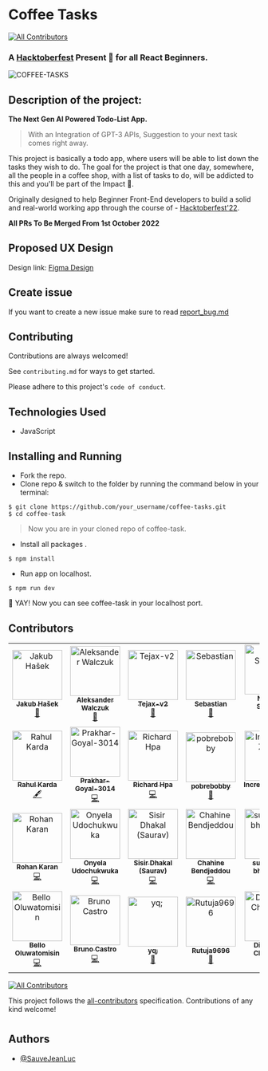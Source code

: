 # Coffee Tasks

<!-- ALL-CONTRIBUTORS-BADGE:START - Do not remove or modify this section -->
[![All Contributors](https://img.shields.io/badge/all_contributors-26-orange.svg?style=flat-square)](#contributors-)
<!-- ALL-CONTRIBUTORS-BADGE:END -->

### A [Hacktoberfest](https://hacktoberfest.com/) Present 🎁 for all React Beginners.

![COFFEE-TASKS](https://user-images.githubusercontent.com/73312468/194117721-5dd0f3fc-98e3-4827-b964-941446f1f014.gif)

## **Description of the project:**

<b>The Next Gen AI Powered Todo-List App.</b>

> With an Integration of GPT-3 APIs, Suggestion to your next task comes right away.

This project is basically a todo app, where users will be able to list down the tasks they wish to do. The goal for the project is that one day, somewhere, all the people in a coffee shop, with a list of tasks to do, will be addicted to this and you'll be part of the Impact 🙂.

Originally designed to help Beginner Front-End developers to build a solid
and real-world working app through the course of - [Hacktoberfest'22](https://hacktoberfest.com/).

**All PRs To Be Merged From 1st October 2022**

## Proposed UX Design

 Design link:
[Figma Design](https://www.figma.com/file/2DdRHkoszU7lxTvcyBchJ8/React-TODO?node-id=0%3A1)

## Create issue

If you want to create a new issue make sure to read [report_bug.md](.github/ISSUE_TEMPLATE/bug_report.md)

## Contributing

Contributions are always welcomed!

See `contributing.md` for ways to get started.

Please adhere to this project's `code of conduct`.
## Technologies Used
- JavaScript
## Installing and Running

- Fork the repo.
- Clone repo & switch to the folder by running the command below in your terminal:

```console
$ git clone https://github.com/your_username/coffee-tasks.git
$ cd coffee-task
```

> Now you are in your cloned repo of coffee-task.

- Install all packages .

```console
$ npm install
```
- Run app on localhost.
```console
$ npm run dev
```

🥳 YAY! Now you can see coffee-task in your localhost port.

## Contributors

<!-- ALL-CONTRIBUTORS-LIST:START - Do not remove or modify this section -->
<!-- prettier-ignore-start -->
<!-- markdownlint-disable -->
<table>
  <tbody>
    <tr>
      <td align="center"><a href="https://github.com/kubahasek"><img src="https://avatars.githubusercontent.com/u/28836407?v=4?s=100" width="100px;" alt="Jakub Hašek"/><br /><sub><b>Jakub Hašek</b></sub></a><br /><a href="https://github.com/SauveJeanLuc/coffee-tasks/commits?author=kubahasek" title="Documentation">📖</a></td>
      <td align="center"><a href="https://linkedin.com/in/aleksanderwalczuk/"><img src="https://avatars.githubusercontent.com/u/33238158?v=4?s=100" width="100px;" alt="Aleksander Walczuk"/><br /><sub><b>Aleksander Walczuk</b></sub></a><br /><a href="#maintenance-aleksanderwalczuk" title="Maintenance">🚧</a></td>
      <td align="center"><a href="https://github.com/Tejax-v2"><img src="https://avatars.githubusercontent.com/u/92671877?v=4?s=100" width="100px;" alt="Tejax-v2"/><br /><sub><b>Tejax-v2</b></sub></a><br /><a href="https://github.com/SauveJeanLuc/coffee-tasks/commits?author=Tejax-v2" title="Documentation">📖</a></td>
      <td align="center"><a href="https://dev.to/gismo1337"><img src="https://avatars.githubusercontent.com/u/6397577?v=4?s=100" width="100px;" alt="Sebastian"/><br /><sub><b>Sebastian</b></sub></a><br /><a href="#tool-Gismo1337" title="Tools">🔧</a></td>
      <td align="center"><a href="http://thenishantsapkota.github.io"><img src="https://avatars.githubusercontent.com/u/60746512?v=4?s=100" width="100px;" alt="Nishant Sapkota"/><br /><sub><b>Nishant Sapkota</b></sub></a><br /><a href="https://github.com/SauveJeanLuc/coffee-tasks/commits?author=thenishantsapkota" title="Code">💻</a></td>
      <td align="center"><a href="https://github.com/manassahoo-dev"><img src="https://avatars.githubusercontent.com/u/6974223?v=4?s=100" width="100px;" alt="Manas Ranjan Sahoo"/><br /><sub><b>Manas Ranjan Sahoo</b></sub></a><br /><a href="https://github.com/SauveJeanLuc/coffee-tasks/commits?author=manassahoo-dev" title="Code">💻</a></td>
      <td align="center"><a href="https://www.linkedin.com/in/adnan-sameer-785103201/"><img src="https://avatars.githubusercontent.com/u/51002433?v=4?s=100" width="100px;" alt="Adnan Sameer"/><br /><sub><b>Adnan Sameer</b></sub></a><br /><a href="https://github.com/SauveJeanLuc/coffee-tasks/commits?author=adnansam110" title="Code">💻</a></td>
    </tr>
    <tr>
      <td align="center"><a href="https://rahulkarda.me"><img src="https://avatars.githubusercontent.com/u/76204863?v=4?s=100" width="100px;" alt="Rahul Karda"/><br /><sub><b>Rahul Karda</b></sub></a><br /><a href="#content-rahulkarda" title="Content">🖋</a></td>
      <td align="center"><a href="https://github.com/Prakhar-Goyal-3014"><img src="https://avatars.githubusercontent.com/u/73887104?v=4?s=100" width="100px;" alt="Prakhar-Goyal-3014"/><br /><sub><b>Prakhar-Goyal-3014</b></sub></a><br /><a href="https://github.com/SauveJeanLuc/coffee-tasks/commits?author=Prakhar-Goyal-3014" title="Code">💻</a></td>
      <td align="center"><a href="http://www.richard-hpa.com"><img src="https://avatars.githubusercontent.com/u/26518752?v=4?s=100" width="100px;" alt="Richard Hpa"/><br /><sub><b>Richard Hpa</b></sub></a><br /><a href="https://github.com/SauveJeanLuc/coffee-tasks/commits?author=RichardHpa" title="Code">💻</a></td>
      <td align="center"><a href="https://github.com/pobrebobby"><img src="https://avatars.githubusercontent.com/u/115002742?v=4?s=100" width="100px;" alt="pobrebobby"/><br /><sub><b>pobrebobby</b></sub></a><br /><a href="#design-pobrebobby" title="Design">🎨</a></td>
      <td align="center"><a href="https://github.com/IncredibleZuess"><img src="https://avatars.githubusercontent.com/u/57303461?v=4?s=100" width="100px;" alt="IncredibleZuess"/><br /><sub><b>IncredibleZuess</b></sub></a><br /><a href="https://github.com/SauveJeanLuc/coffee-tasks/commits?author=IncredibleZuess" title="Code">💻</a></td>
      <td align="center"><a href="https://github.com/adi-uchiha"><img src="https://avatars.githubusercontent.com/u/103348863?v=4?s=100" width="100px;" alt="Aditya Shelke"/><br /><sub><b>Aditya Shelke</b></sub></a><br /><a href="https://github.com/SauveJeanLuc/coffee-tasks/commits?author=adi-uchiha" title="Code">💻</a></td>
      <td align="center"><a href="https://github.com/sahilyeole"><img src="https://avatars.githubusercontent.com/u/73148455?v=4?s=100" width="100px;" alt="Sahil Yeole"/><br /><sub><b>Sahil Yeole</b></sub></a><br /><a href="https://github.com/SauveJeanLuc/coffee-tasks/commits?author=sahilyeole" title="Code">💻</a></td>
    </tr>
    <tr>
      <td align="center"><a href="http://rohankaran.github.io"><img src="https://avatars.githubusercontent.com/u/38720754?v=4?s=100" width="100px;" alt="Rohan Karan"/><br /><sub><b>Rohan Karan</b></sub></a><br /><a href="https://github.com/SauveJeanLuc/coffee-tasks/commits?author=RohanKaran" title="Code">💻</a></td>
      <td align="center"><a href="https://github.com/Onyelaudochukwuka"><img src="https://avatars.githubusercontent.com/u/82924100?v=4?s=100" width="100px;" alt="Onyela Udochukwuka"/><br /><sub><b>Onyela Udochukwuka</b></sub></a><br /><a href="https://github.com/SauveJeanLuc/coffee-tasks/commits?author=Onyelaudochukwuka" title="Code">💻</a></td>
      <td align="center"><a href="https://sisirdhakal.vercel.app/"><img src="https://avatars.githubusercontent.com/u/62702558?v=4?s=100" width="100px;" alt="Sisir Dhakal (Saurav)"/><br /><sub><b>Sisir Dhakal (Saurav)</b></sub></a><br /><a href="https://github.com/SauveJeanLuc/coffee-tasks/commits?author=sisirdhakal" title="Code">💻</a></td>
      <td align="center"><a href="https://github.com/ChahineBendjeddou"><img src="https://avatars.githubusercontent.com/u/83044371?v=4?s=100" width="100px;" alt="Chahine Bendjeddou"/><br /><sub><b>Chahine Bendjeddou</b></sub></a><br /><a href="https://github.com/SauveJeanLuc/coffee-tasks/commits?author=ChahineBendjeddou" title="Code">💻</a></td>
      <td align="center"><a href="https://github.com/suryansh-bhatnagar"><img src="https://avatars.githubusercontent.com/u/90460257?v=4?s=100" width="100px;" alt="suryansh-bhatnagar"/><br /><sub><b>suryansh-bhatnagar</b></sub></a><br /><a href="https://github.com/SauveJeanLuc/coffee-tasks/commits?author=suryansh-bhatnagar" title="Code">💻</a></td>
      <td align="center"><a href="https://www.sharesight.com/"><img src="https://avatars.githubusercontent.com/u/20451159?v=4?s=100" width="100px;" alt="Gabe"/><br /><sub><b>Gabe</b></sub></a><br /><a href="https://github.com/SauveJeanLuc/coffee-tasks/commits?author=gaber85" title="Code">💻</a></td>
      <td align="center"><a href="https://github.com/aritroCoder"><img src="https://avatars.githubusercontent.com/u/92646038?v=4?s=100" width="100px;" alt="Aritra Bhaduri"/><br /><sub><b>Aritra Bhaduri</b></sub></a><br /><a href="https://github.com/SauveJeanLuc/coffee-tasks/commits?author=aritroCoder" title="Code">💻</a></td>
    </tr>
    <tr>
      <td align="center"><a href="https://tbello.tech"><img src="https://avatars.githubusercontent.com/u/24270269?v=4?s=100" width="100px;" alt="Bello Oluwatomisin"/><br /><sub><b>Bello Oluwatomisin</b></sub></a><br /><a href="https://github.com/SauveJeanLuc/coffee-tasks/commits?author=t-bello7" title="Code">💻</a></td>
      <td align="center"><a href="http://brunocastro.dev"><img src="https://avatars.githubusercontent.com/u/3878945?v=4?s=100" width="100px;" alt="Bruno Castro"/><br /><sub><b>Bruno Castro</b></sub></a><br /><a href="https://github.com/SauveJeanLuc/coffee-tasks/commits?author=BrunoLagoa" title="Code">💻</a></td>
      <td align="center"><a href="https://github.com/hertafui"><img src="https://avatars.githubusercontent.com/u/32908863?v=4?s=100" width="100px;" alt="yq;"/><br /><sub><b>yq;</b></sub></a><br /><a href="#design-hertafui" title="Design">🎨</a></td>
      <td align="center"><a href="https://github.com/Rutuja9696"><img src="https://avatars.githubusercontent.com/u/73870995?v=4?s=100" width="100px;" alt="Rutuja9696"/><br /><sub><b>Rutuja9696</b></sub></a><br /><a href="https://github.com/SauveJeanLuc/coffee-tasks/commits?author=Rutuja9696" title="Documentation">📖</a></td>
      <td align="center"><a href="https://github.com/divya-nshi"><img src="https://avatars.githubusercontent.com/u/96721993?v=4?s=100" width="100px;" alt="Divyanshi Chouksey"/><br /><sub><b>Divyanshi Chouksey</b></sub></a><br /><a href="https://github.com/SauveJeanLuc/coffee-tasks/commits?author=divya-nshi" title="Code">💻</a></td>
    </tr>
  </tbody>
</table>

<!-- markdownlint-restore -->
<!-- prettier-ignore-end -->

<!-- ALL-CONTRIBUTORS-LIST:END -->

<!-- ALL-CONTRIBUTORS-BADGE:START - Do not remove or modify this section -->

[![All Contributors](https://img.shields.io/badge/all_contributors-13-orange.svg?style=flat-square)](#contributors)

This project follows the [all-contributors](https://github.com/all-contributors/all-contributors) specification. Contributions of any kind welcome!

# <!-- ALL-CONTRIBUTORS-BADGE:END -->

## Authors

- [@SauveJeanLuc](https://github.com/SauveJeanLuce)
